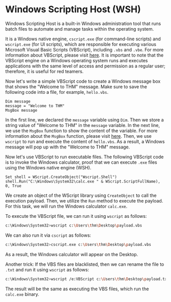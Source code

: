 # Windows Scripting Host (WSH)

Windows Scripting Host is a built-in Windows administration tool that runs batch files to automate and manage tasks within the operating system.

It is a Windows native engine, `cscript.exe` (for command-line scripts) and `wscript.exe` (for UI scripts), which are responsible for executing various Microsoft Visual Basic Scripts (VBScript), including `.vbs` and `.vbe`. For more information about VBScript, please visit [here](https://docs.microsoft.com/en-us/previous-versions//d1wf56tt(v=vs.85)). It is important to note that the VBScript engine on a Windows operating system runs and executes applications with the same level of access and permission as a regular user; therefore, it is useful for red teamers.

Now let's write a simple VBScript code to create a Windows message box that shows the "Welcome to THM" message. Make sure to save the following code into a file, for example, `hello.vbs`.

```vbscript
Dim message 
message = "Welcome to THM"
MsgBox message
```

In the first line, we declared the `message` variable using `Dim`. Then we store a string value of "Welcome to THM" in the `message` variable. In the next line, we use the `MsgBox` function to show the content of the variable. For more information about the `MsgBox` function, please visit [here](https://docs.microsoft.com/en-us/previous-versions//xshwtwzs(v=vs.85)). Then, we use `wscript` to run and execute the content of `hello.vbs`. As a result, a Windows message will pop up with the "Welcome to THM" message.

Now let's use VBScript to run executable files. The following VBScript code is to invoke the Windows calculator, proof that we can execute `.exe` files using the Windows native engine (WSH).

```vbscript
Set shell = WScript.CreateObject("Wscript.Shell")
shell.Run("C:\Windows\System32\calc.exe " & WScript.ScriptFullName), 0, True
```

We create an object of the WScript library using `CreateObject` to call the execution payload. Then, we utilize the `Run` method to execute the payload. For this task, we will run the Windows calculator `calc.exe`.

To execute the VBScript file, we can run it using `wscript` as follows:

```sh
c:\Windows\System32>wscript c:\Users\thm\Desktop\payload.vbs
```

We can also run it via `cscript` as follows:

```sh
c:\Windows\System32>cscript.exe c:\Users\thm\Desktop\payload.vbs
```

As a result, the Windows calculator will appear on the Desktop.

Another trick: If the VBS files are blacklisted, then we can rename the file to `.txt` and run it using `wscript` as follows:

```sh
c:\Windows\System32>wscript /e:VBScript c:\Users\thm\Desktop\payload.txt
```

The result will be the same as executing the VBS files, which run the `calc.exe` binary.
